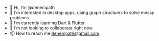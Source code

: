 - 👋 Hi, I’m @denempath
- 👀 I’m interested in desktop apps, using graph structures to solve messy problems
- 🌱 I’m currently learning Dart & Flutter
- 💞️ I’m not looking to collaborate right now
- 📫 How to reach me denempath@gmail.com

<!---
denempath/denempath is a ✨ special ✨ repository because its `README.md` (this file) appears on your GitHub profile.
You can click the Preview link to take a look at your changes.
--->
